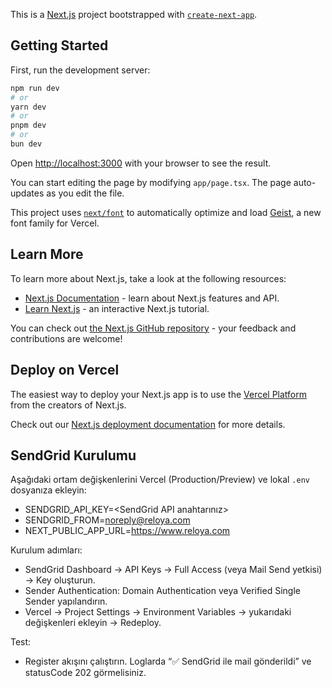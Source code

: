 This is a [Next.js](https://nextjs.org) project bootstrapped with [`create-next-app`](https://nextjs.org/docs/app/api-reference/cli/create-next-app).

## Getting Started

First, run the development server:

```bash
npm run dev
# or
yarn dev
# or
pnpm dev
# or
bun dev
```

Open [http://localhost:3000](http://localhost:3000) with your browser to see the result.

You can start editing the page by modifying `app/page.tsx`. The page auto-updates as you edit the file.

This project uses [`next/font`](https://nextjs.org/docs/app/building-your-application/optimizing/fonts) to automatically optimize and load [Geist](https://vercel.com/font), a new font family for Vercel.

## Learn More

To learn more about Next.js, take a look at the following resources:

- [Next.js Documentation](https://nextjs.org/docs) - learn about Next.js features and API.
- [Learn Next.js](https://nextjs.org/learn) - an interactive Next.js tutorial.

You can check out [the Next.js GitHub repository](https://github.com/vercel/next.js) - your feedback and contributions are welcome!

## Deploy on Vercel

The easiest way to deploy your Next.js app is to use the [Vercel Platform](https://vercel.com/new?utm_medium=default-template&filter=next.js&utm_source=create-next-app&utm_campaign=create-next-app-readme) from the creators of Next.js.

Check out our [Next.js deployment documentation](https://nextjs.org/docs/app/building-your-application/deploying) for more details.

## SendGrid Kurulumu

Aşağıdaki ortam değişkenlerini Vercel (Production/Preview) ve lokal `.env` dosyanıza ekleyin:

- SENDGRID_API_KEY=<SendGrid API anahtarınız>
- SENDGRID_FROM=noreply@reloya.com
- NEXT_PUBLIC_APP_URL=https://www.reloya.com

Kurulum adımları:
- SendGrid Dashboard → API Keys → Full Access (veya Mail Send yetkisi) → Key oluşturun.
- Sender Authentication: Domain Authentication veya Verified Single Sender yapılandırın.
- Vercel → Project Settings → Environment Variables → yukarıdaki değişkenleri ekleyin → Redeploy.

Test:
- Register akışını çalıştırın. Loglarda “✅ SendGrid ile mail gönderildi” ve statusCode 202 görmelisiniz.
